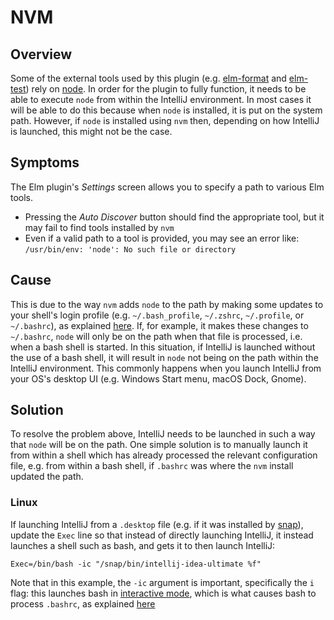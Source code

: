 # NVM

## Overview
Some of the external tools used by this plugin (e.g. [elm-format](https://github.com/avh4/elm-format) and
[elm-test](https://github.com/elm-explorations/test)) rely on [node](https://nodejs.org). In order for the plugin to
fully function, it needs to be able to execute `node` from within the IntelliJ environment. In most cases it will be able
to do this because when `node` is installed, it is put on the system path. However, if `node` is installed using `nvm`
then, depending on how IntelliJ is launched, this might not be the case.


## Symptoms
The Elm plugin's _Settings_ screen allows you to specify a path to various Elm tools.

- Pressing the _Auto Discover_ button should find the appropriate tool, but it may fail to find tools installed by `nvm`
- Even if a valid path to a tool is provided, you may see an error like: `/usr/bin/env: 'node': No such file or directory`


## Cause
This is due to the way `nvm` adds `node` to the path by making some updates to your shell's login profile (e.g.
`~/.bash_profile`, `~/.zshrc`, `~/.profile`, or `~/.bashrc`), as explained
[here](https://github.com/nvm-sh/nvm#install--update-script). If, for example, it makes these changes to `~/.bashrc`,
`node` will only be on the path when that file is processed, i.e. when a bash shell is started. In this situation, if
IntelliJ is launched without the use of a bash shell, it will result in `node` not being on the path within the IntelliJ
environment. This commonly happens when you launch IntelliJ from your OS's desktop UI (e.g. Windows Start menu, macOS Dock, Gnome).


## Solution
To resolve the problem above, IntelliJ needs to be launched in such a way that `node` will be on the path. One simple
solution is to manually launch it from within a shell which has already processed the relevant configuration file, e.g.
from within a bash shell, if `.bashrc` was where the `nvm` install updated the path.

### Linux
If launching IntelliJ from a `.desktop` file (e.g. if it was installed by [snap](https://snapcraft.io/)), 
update the `Exec` line so that instead of directly launching IntelliJ, it instead launches a shell such as bash, 
and gets it to then launch IntelliJ:

    Exec=/bin/bash -ic "/snap/bin/intellij-idea-ultimate %f" 

Note that in this example, the `-ic` argument is important, specifically the `i` flag: this launches bash in
[interactive mode](https://www.gnu.org/software/bash/manual/html_node/What-is-an-Interactive-Shell_003f.html#What-is-an-Interactive-Shell_003f),
which is what causes bash to process `.bashrc`, as explained [here](https://www.gnu.org/software/bash/manual/html_node/Bash-Startup-Files.html)
